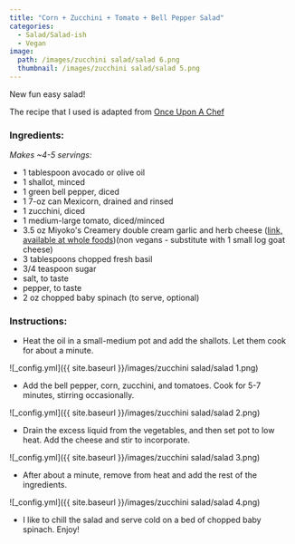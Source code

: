 ```yaml
---
title: "Corn + Zucchini + Tomato + Bell Pepper Salad"
categories:
  - Salad/Salad-ish
  - Vegan
image:
  path: /images/zucchini salad/salad 6.png
  thumbnail: /images/zucchini salad/salad 5.png
---
```


New fun easy salad!

The recipe that I used is adapted from [Once Upon A Chef](https://www.onceuponachef.com/recipes/corn-zucchini-tomatoes-with-goat-cheese.html#tabbox)

### Ingredients:

_Makes ~4-5 servings:_

* 1 tablespoon avocado or olive oil
* 1 shallot, minced
* 1 green bell pepper, diced
* 1 7-oz can Mexicorn, drained and rinsed
* 1 zucchini, diced
* 1 medium-large tomato, diced/minced
* 3.5 oz Miyoko's Creamery double cream garlic and herb cheese ([link, available at whole foods](https://miyokos.com/products/garlic-herb-cheese))(non vegans - substitute with 1 small log goat cheese)
* 3 tablespoons chopped fresh basil
* 3/4 teaspoon sugar
* salt, to taste
* pepper, to taste
* 2 oz chopped baby spinach (to serve, optional)

### Instructions:

* Heat the oil in a small-medium pot and add the shallots. Let them cook for about a minute. 

![_config.yml]({{ site.baseurl }}/images/zucchini salad/salad 1.png)

* Add the bell pepper, corn, zucchini, and tomatoes. Cook for 5-7 minutes, stirring occasionally. 

![_config.yml]({{ site.baseurl }}/images/zucchini salad/salad 2.png)

* Drain the excess liquid from the vegetables, and then set pot to low heat. Add the cheese and stir to incorporate.

![_config.yml]({{ site.baseurl }}/images/zucchini salad/salad 3.png)

* After about a minute, remove from heat and add the rest of the ingredients.

![_config.yml]({{ site.baseurl }}/images/zucchini salad/salad 4.png)

* I like to chill the salad and serve cold on a bed of chopped baby spinach. Enjoy!

